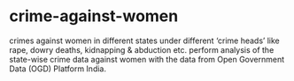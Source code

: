 # crime-against-women
crimes against women in different states under different ‘crime heads’ like rape, dowry deaths, kidnapping &amp; abduction etc. perform analysis of the state-wise crime data against women with the data  from Open Government Data (OGD) Platform India.
